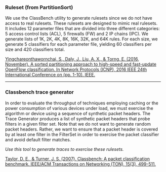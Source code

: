 ### Ruleset (from PartitionSort)

We use the ClassBench utility to generate rulesets since we do not have access to real rulesets. These rulesets are designed to mimic real rulesets. It includes 12 parameter files that are divided into three different categories: 5 access control lists (ACL), 5 firewalls (FW) and 2 IP chains (IPC). We generate lists of 1K, 2K, 4K, 8K, 16K, 32K, and 64K rules. For each size, we generate 5 classifiers for each parameter file, yielding 60 classifiers per size and 420 classifiers total.

[Yingchareonthawornchai, S., Daly, J., Liu, A. X., & Torng, E. (2016, November). A sorted partitioning approach to high-speed and fast-update OpenFlow classification. In Network Protocols (ICNP), 2016 IEEE 24th International Conference on (pp. 1-10). IEEE.](http://ieeexplore.ieee.org/abstract/document/7784429/)


---

### Classbench trace generator

In order to evaluate the throughput of techniques employing caching or the power consumption of various devices under load, we must exercise the algorithm or device using a sequence of synthetic packet headers. The Trace Generator produces a list of synthetic packet headers that probe filters in a given filter set. Note that we do not want to generate random packet headers. Rather, we want to ensure that a packet header is covered by at least one filter in the FilterSet in order to exercise the packet classifier and avoid default filter matches. 

*Use this tool to generate traces to exercise these rulesets.*

[Taylor, D. E., & Turner, J. S. (2007). Classbench: A packet classification benchmark. IEEE/ACM Transactions on Networking (TON), 15(3), 499-511.](https://dl.acm.org/citation.cfm?id=1295239)


